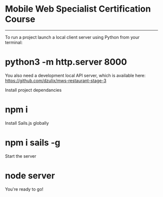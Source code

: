# Mobile Web Specialist Certification Course
---
To run a project launch a local client server using Python from your terminal:

# python3 -m http.server 8000

You also need a development local API server, which is available here: https://github.com/dzulix/mws-restaurant-stage-3

Install project dependancies
# npm i
Install Sails.js globally
# npm i sails -g
Start the server
# node server

You're ready to go!



